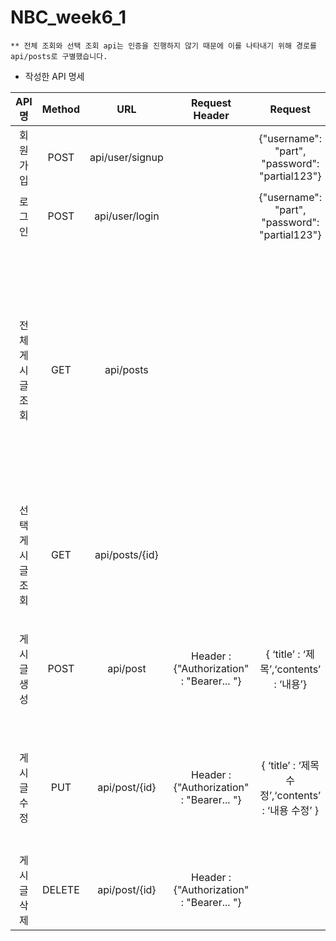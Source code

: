 # NBC_week6_1
	** 전체 조회와 선택 조회 api는 인증을 진행하지 않기 때문에 이를 나타내기 위해 경로를 api/posts로 구별했습니다.

* 작성한 API 명세

|API 명|Method|URL|Request Header|Request|Response|Response Header|
|:---:|:---:|:---:|:---:|:---:|:---:|:---:|
|회원가입|POST|api/user/signup||{"username": "part", "password": "partial123"}|{ ‘msg’ : ‘완료’,‘status’ : 200 }||
|로그인|POST|api/user/login||{"username": "part", "password": "partial123"}|{ ‘msg’ : ‘완료’,‘status’ : 200 }|Header : {"Authorization" : "Bearer... "}|
|전체 게시글 조회|GET|api/posts|||[ {"title": "title from part", "username": "part", "contents": "content from part", "createdAt": "2023-06-28T10:00:04.032185", "modifiedAt": "2023-06-28T10:00:04.032185"},  {"title": "good", "username": "part", "contents": "no, bad", "createdAt": "2023-06-28T09:59:48.081672", "modifiedAt": "2023-06-28T10:00:56.025748"} ]||
|선택 게시글 조회|GET|api/posts/{id}|||{"title": "title from part", "username": "part", "contents": "content from part", "createdAt": "2023-06-28T10:00:04.032185", "modifiedAt": "2023-06-28T10:00:04.032185"}||
|게시글 생성|POST|api/post|Header : {"Authorization" : "Bearer... "}|{ ‘title’ : ‘제목’,‘contents’ : ‘내용’}|{‘title’ : ‘제목’,‘username’ : ‘KHY’,‘contents’ : ‘내용’,"createdAt": "2023-06-28T10:00:04.032185", "modifiedAt": "2023-06-28T10:00:04.032185"}||
|게시글 수정|PUT|api/post/{id}|Header : {"Authorization" : "Bearer... "}|{ ‘title’ : ‘제목 수정’,‘contents’ : ‘내용 수정’ }|{‘title’ : ‘제목 수정’,‘username’ : ‘KHY’,‘contents’ : ‘내용 수정’,"createdAt": "2023-06-28T10:00:04.032185", "modifiedAt": "2023-06-28T10:00:04.032185"}||
|게시글 삭제|DELETE|api/post/{id}|Header : {"Authorization" : "Bearer... "}||{ ‘msg’ : ‘삭제 성공’,‘status’ : 200 }||
 
